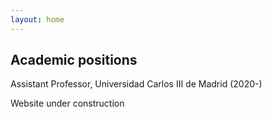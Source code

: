 ```yaml
---
layout: home
---
```


## Academic positions

Assistant Professor, Universidad Carlos III de Madrid (2020-)

Website under construction

